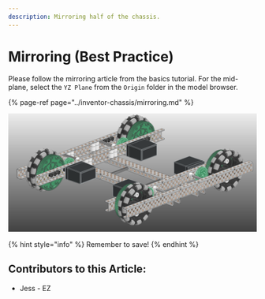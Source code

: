 ```yaml
---
description: Mirroring half of the chassis.
---
```


# Mirroring \(Best Practice\)

Please follow the mirroring article from the basics tutorial.  For the mid-plane, select the `YZ Plane` from the `Origin` folder in the model browser. 

{% page-ref page="../inventor-chassis/mirroring.md" %}

![Completed Chassis Subassembly](../../../.gitbook/assets/image%20%28178%29%20%281%29.png)

{% hint style="info" %}
Remember to save!
{% endhint %}



## Contributors to this Article:

* Jess - EZ



